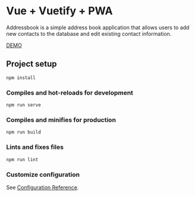 # Vue + Vuetify + PWA

 Addressbook is a simple address book application that allows users to add new contacts to the database and edit existing contact information.

 [DEMO]([https://65df2200f94f071831ef3f7f--mellifluous-marigold-851c21.netlify.app](https://66006fc6fe5188116b75a0dc--jade-pastelito-f10fb9.netlify.app))

## Project setup
```
npm install
```

### Compiles and hot-reloads for development
```
npm run serve
```

### Compiles and minifies for production
```
npm run build
```

### Lints and fixes files
```
npm run lint
```

### Customize configuration
See [Configuration Reference](https://cli.vuejs.org/config/).
